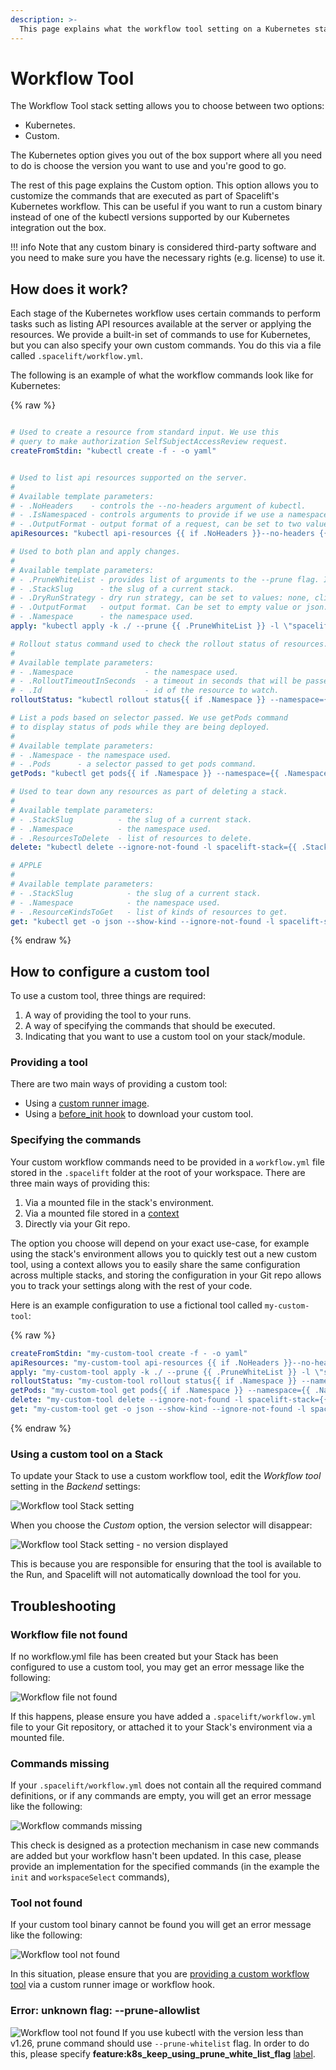 ```yaml
---
description: >-
  This page explains what the workflow tool setting on a Kubernetes stack is, as well as how to configure it.
---
```


# Workflow Tool

The Workflow Tool stack setting allows you to choose between two options:

- Kubernetes.
- Custom.

The Kubernetes option gives you out of the box support where all you need to do is choose the version you want to use and you're good to go.

The rest of this page explains the Custom option. This option allows you to customize the commands that are executed as part of Spacelift's Kubernetes workflow. This can be useful if you want to run a custom binary instead of one of the kubectl versions supported by our Kubernetes integration out the box.

!!! info
    Note that any custom binary is considered third-party software and you need to make sure you have the necessary rights (e.g. license) to use it.

## How does it work?

Each stage of the Kubernetes workflow uses certain commands to perform tasks such as listing API resources available at the server or applying the resources. We provide a built-in set of commands to use for Kubernetes, but you can also specify your own custom commands. You do this via a file called `.spacelift/workflow.yml`.

The following is an example of what the workflow commands look like for Kubernetes:

{% raw %}

```yaml

# Used to create a resource from standard input. We use this
# query to make authorization SelfSubjectAccessReview request.
createFromStdin: "kubectl create -f - -o yaml"


# Used to list api resources supported on the server.
#
# Available template parameters:
# - .NoHeaders    - controls the --no-headers argument of kubectl.
# - .IsNamespaced - controls arguments to provide if we use a namespace.
# - .OutputFormat - output format of a request, can be set to two values: name or wide.
apiResources: "kubectl api-resources {{ if .NoHeaders }}--no-headers {{ end }}--verbs=list,create {{ if .IsNamespaced }}--namespaced {{ end }}-o {{ .OutputFormat }}"

# Used to both plan and apply changes.
#
# Available template parameters:
# - .PruneWhiteList - provides list of arguments to the --prune flag. It uses --prune-allowlist flag, if you want to set old --pune-whitelist, use feature:k8s_keep_using_prune_white_list_flag label.
# - .StackSlug      - the slug of a current stack.
# - .DryRunStrategy - dry run strategy, can be set to values: none, client, server.
# - .OutputFormat   - output format. Can be set to empty value or json.
# - .Namespace      - the namespace used.
apply: "kubectl apply -k ./ --prune {{ .PruneWhiteList }} -l \"spacelift-stack={{ .StackSlug }}\" --dry-run={{ .DryRunStrategy }}{{ if .OutputFormat }} -o {{ .OutputFormat }}{{ end }}{{ if .Namespace }} --namespace={{ .Namespace }}{{ end}}"

# Rollout status command used to check the rollout status of resources.
#
# Available template parameters:
# - .Namespace                - the namespace used.
# - .RolloutTimeoutInSeconds  - a timeout in seconds that will be passed to the command.
# - .Id                       - id of the resource to watch.
rolloutStatus: "kubectl rollout status{{ if .Namespace }} --namespace={{ .Namespace }}{{ end}} --timeout {{ .RolloutTimeoutInSeconds }}s -w {{ .Id }}"

# List a pods based on selector passed. We use getPods command
# to display status of pods while they are being deployed.
#
# Available template parameters:
# - .Namespace - the namespace used.
# - .Pods      - a selector passed to get pods command.
getPods: "kubectl get pods{{ if .Namespace }} --namespace={{ .Namespace }}{{ else }} --all-namespaces{{ end}} -w -l '{{ .Pods }}'"

# Used to tear down any resources as part of deleting a stack.
#
# Available template parameters:
# - .StackSlug          - the slug of a current stack.
# - .Namespace          - the namespace used.
# - .ResourcesToDelete  - list of resources to delete.
delete: "kubectl delete --ignore-not-found -l spacelift-stack={{ .StackSlug }}{{ if .Namespace }} --namespace={{ .Namespace }}{{ else }} --all-namespaces{{ end}} {{ .ResourcesToDelete }}"

# APPLE
#
# Available template parameters:
# - .StackSlug            - the slug of a current stack.
# - .Namespace            - the namespace used.
# - .ResourceKindsToGet   - list of kinds of resources to get.
get: "kubectl get -o json --show-kind --ignore-not-found -l spacelift-stack={{ .StackSlug }}{{ if .Namespace }} --namespace={{ .Namespace }}{{ else }} --all-namespaces{{ end}} {{ .ResourceKindsToGet }}"
```

{% endraw %}

## How to configure a custom tool

To use a custom tool, three things are required:

1. A way of providing the tool to your runs.
2. A way of specifying the commands that should be executed.
3. Indicating that you want to use a custom tool on your stack/module.

### Providing a tool

There are two main ways of providing a custom tool:

- Using a [custom runner image](../../integrations/docker.md#customizing-the-runner-image).
- Using a [before_init hook](../../concepts/stack/stack-settings.md#customizing-workflow) to download your custom tool.

### Specifying the commands

Your custom workflow commands need to be provided in a `workflow.yml` file stored in the `.spacelift` folder at the root of your workspace. There are three main ways of providing this:

1. Via a mounted file in the stack's environment.
2. Via a mounted file stored in a [context](../../concepts/configuration/context.md)
3. Directly via your Git repo.

The option you choose will depend on your exact use-case, for example using the stack's environment allows you to quickly test out a new custom tool, using a context allows you to easily share the same configuration across multiple stacks, and storing the configuration in your Git repo allows you to track your settings along with the rest of your code.

Here is an example configuration to use a fictional tool called `my-custom-tool`:

{% raw %}

```yaml
createFromStdin: "my-custom-tool create -f - -o yaml"
apiResources: "my-custom-tool api-resources {{ if .NoHeaders }}--no-headers {{ end }}--verbs=list,create {{ if .IsNamespaced }}--namespaced {{ end }}-o {{ .OutputFormat }}"
apply: "my-custom-tool apply -k ./ --prune {{ .PruneWhiteList }} -l \"spacelift-stack={{ .StackSlug }}\" --dry-run={{ .DryRunStrategy }}{{ if .OutputFormat }} -o {{ .OutputFormat }}{{ end }}{{ if .Namespace }} --namespace={{ .Namespace }}{{ end}}"
rolloutStatus: "my-custom-tool rollout status{{ if .Namespace }} --namespace={{ .Namespace }}{{ end}} --timeout {{ .RolloutTimeoutInSeconds }}s -w {{ .Id }}"
getPods: "my-custom-tool get pods{{ if .Namespace }} --namespace={{ .Namespace }}{{ else }} --all-namespaces{{ end}} -w -l '{{ .Pods }}'"
delete: "my-custom-tool delete --ignore-not-found -l spacelift-stack={{ .StackSlug }}{{ if .Namespace }} --namespace={{ .Namespace }}{{ else }} --all-namespaces{{ end}} {{ .ResourcesToDelete }}"
get: "my-custom-tool get -o json --show-kind --ignore-not-found -l spacelift-stack={{ .StackSlug }}{{ if .Namespace }} --namespace={{ .Namespace }}{{ else }} --all-namespaces{{ end}} {{ .ResourceKindsToGet }}"

```

{% endraw %}

### Using a custom tool on a Stack

To update your Stack to use a custom workflow tool, edit the _Workflow tool_ setting in the _Backend_ settings:

![Workflow tool Stack setting](../../assets/screenshots/kubernetes-workflow-tool-stack-settings.png)

When you choose the _Custom_ option, the version selector will disappear:

![Workflow tool Stack setting - no version displayed](../../assets/screenshots/kubernetes-workflow-tool-stack-settings-no-version.png)

This is because you are responsible for ensuring that the tool is available to the Run, and Spacelift will not automatically download the tool for you.

## Troubleshooting

### Workflow file not found

If no workflow.yml file has been created but your Stack has been configured to use a custom tool, you may get an error message like the following:

![Workflow file not found](../../assets/screenshots/kubernetes-workflow-tool-file-not-found.png)

If this happens, please ensure you have added a `.spacelift/workflow.yml` file to your Git repository, or attached it to your Stack's environment via a mounted file.

### Commands missing

If your `.spacelift/workflow.yml` does not contain all the required command definitions, or if any commands are empty, you will get an error message like the following:

![Workflow commands missing](../../assets/screenshots/kubernetes-workflow-tool-commands-missing.png)

This check is designed as a protection mechanism in case new commands are added but your workflow hasn't been updated. In this case, please provide an implementation for the specified commands (in the example the `init` and `workspaceSelect` commands),

### Tool not found

If your custom tool binary cannot be found you will get an error message like the following:

![Workflow tool not found](../../assets/screenshots/kubernetes-workflow-tool-tool-not-found.png)

In this situation, please ensure that you are [providing a custom workflow tool](#providing-a-tool) via a custom runner image or workflow hook.

### Error: unknown flag: --prune-allowlist

![Workflow tool not found](../../assets/screenshots/prune-whitelist-bug.png)
If you use kubectl with the version less than v1.26, prune command should use `--prune-whitelist` flag.
In order to do this, please specify **feature:k8s_keep_using_prune_white_list_flag** [label](../../concepts/stack/stack-settings.md#labels).
